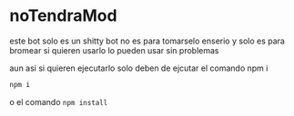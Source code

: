 # noTendraMod
este bot solo es un shitty bot no es para tomarselo enserio y solo es para bromear si quieren usarlo lo pueden usar sin problemas

aun asi si quieren ejecutarlo solo deben de ejcutar el comando npm i 
```bash
npm i
```
o el comando 
```npm install```
